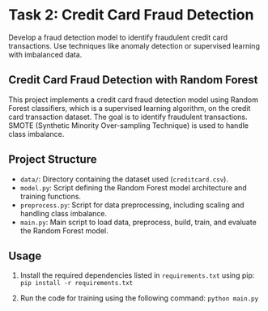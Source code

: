 # Task 2: Credit Card Fraud Detection

Develop a fraud detection model to identify fraudulent credit card transactions. Use techniques like anomaly detection or supervised learning with imbalanced data.

## Credit Card Fraud Detection with Random Forest

This project implements a credit card fraud detection model using Random Forest classifiers, which is a supervised learning algorithm, on the credit card transaction dataset. The goal is to identify fraudulent transactions. SMOTE (Synthetic Minority Over-sampling Technique) is used to handle class imbalance.

## Project Structure

- `data/`: Directory containing the dataset used (`creditcard.csv`).
- `model.py`: Script defining the Random Forest model architecture and training functions.
- `preprocess.py`: Script for data preprocessing, including scaling and handling class imbalance.
- `main.py`: Main script to load data, preprocess, build, train, and evaluate the Random Forest model.

## Usage
1. Install the required dependencies listed in `requirements.txt` using pip:
    `pip install -r requirements.txt`
   
2. Run the code for training using the following command:
    `python main.py`
